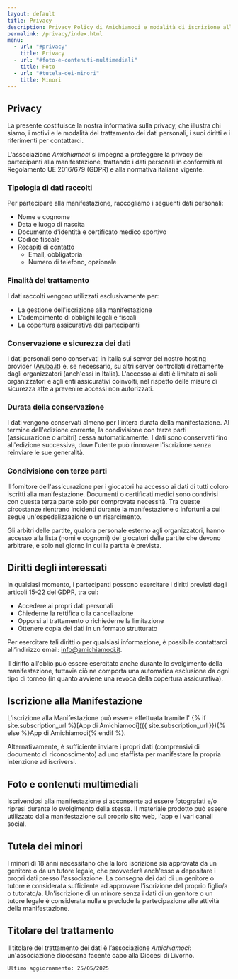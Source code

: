 ```yaml
---
layout: default
title: Privacy
description: Privacy Policy di Amichiamoci e modalità di iscrizione alla Manifestazione
permalink: /privacy/index.html
menu:
  - url: "#privacy"
    title: Privacy
  - url: "#foto-e-contenuti-multimediali"
    title: Foto
  - url: "#tutela-dei-minori"
    title: Minori
---
```


## Privacy

La presente costituisce la nostra informativa sulla privacy,
che illustra chi siamo, i motivi e le modalità del
trattamento dei dati personali, i suoi diritti e i riferimenti
per contattarci.

L'associazione *Amichiamoci* si impegna a proteggere la privacy dei partecipanti alla manifestazione, trattando i dati personali in conformità al Regolamento UE 2016/679 (GDPR) e alla normativa italiana vigente.  


### Tipologia di dati raccolti
Per partecipare alla manifestazione, raccogliamo i seguenti dati personali:  
- Nome e cognome  
- Data e luogo di nascita  
- Documento d'identità e certificato medico sportivo
- Codice fiscale  
- Recapiti di contatto
    - Email, obbligatoria
    - Numero di telefono, opzionale


### Finalità del trattamento 
I dati raccolti vengono utilizzati esclusivamente per:  
- La gestione dell'iscrizione alla manifestazione  
- L'adempimento di obblighi legali e fiscali  
- La copertura assicurativa dei partecipanti  


### Conservazione e sicurezza dei dati
I dati personali sono conservati in Italia sui server del nostro hosting provider ([Aruba.it](https://aruba.it)) e, se necessario, su altri server controllati direttamente dagli organizzatori (anch'essi in Italia). L'accesso ai dati è limitato ai soli organizzatori e agli enti assicurativi coinvolti, nel rispetto delle misure di sicurezza atte a prevenire accessi non autorizzati.  


### Durata della conservazione 
I dati vengono conservati almeno per l'intera durata della manifestazione. Al termine dell'edizione corrente, la condivisione con terze parti (assicurazione o arbitri) cessa automaticamente. I dati sono conservati fino all'edizione successiva, dove l'utente può rinnovare l'iscrizione senza
reinviare le sue generalità.


### Condivisione con terze parti
Il fornitore dell'assicurazione per i giocatori ha accesso ai dati di tutti coloro iscritti alla manifestazione. Documenti o certificati medici 
sono condivisi con questa terza parte solo per comprovata necessità.
Tra queste circostanze rientrano incidenti durante la manifestazione o infortuni a cui segue un'ospedalizzazione o un risarcimento.

Gli arbitri delle partite, qualora personale esterno agli organizzatori, hanno accesso alla lista (nomi e cognomi) dei giocatori delle partite che devono arbitrare, e solo nel giorno in cui la partita è prevista.


## Diritti degli interessati 
In qualsiasi momento, i partecipanti possono esercitare i diritti previsti dagli articoli 15-22 del GDPR, tra cui:  
- Accedere ai propri dati personali  
- Chiederne la rettifica o la cancellazione  
- Opporsi al trattamento o richiederne la limitazione  
- Ottenere copia dei dati in un formato strutturato  

Per esercitare tali diritti o per qualsiasi informazione,
è possibile contattarci all’indirizzo email: 
[info@amichiamoci.it](mailto:info@amichiamoci.it).  

Il diritto all'oblio può essere esercitato anche durante lo svolgimento della manifestazione, tuttavia ciò ne comporta una automatica esclusione da ogni tipo di torneo (in quanto avviene una revoca della copertura assicurativa).


## Iscrizione alla Manifestazione
L'iscrizione alla Manifestazione può essere effettuata tramite l'
{% if site.subscription_url %}[App di Amichiamoci]({{ site.subscription_url }}){% else %}App di Amichiamoci{% endif %}.

Alternativamente, è sufficiente inviare i propri dati (comprensivi di documento di riconoscimento) ad uno staffista per manifestare la propria intenzione ad iscriversi.


## Foto e contenuti multimediali
Iscrivendosi alla manifestazione si acconsente ad essere fotografati e/o ripresi durante lo svolgimento della stessa.
Il materiale prodotto può essere utilizzato dalla manifestazione sul proprio sito web, l'app e i vari canali social.


## Tutela dei minori
I minori di 18 anni necessitano che la loro iscrizione sia approvata da un genitore o da un tutore legale, che provvederà anch'esso a depositare i propri dati presso l'associazione.
La consegna dei dati di un genitore o tutore è considerata sufficiente ad approvare l'iscrizione del proprio figlio/a o tutorato/a.
Un'iscrizione di un minore senza i dati di un genitore o un tutore legale è considerata nulla e preclude la partecipazione alle attività della manifestazione.


## Titolare del trattamento
Il titolare del trattamento dei dati è l’associazione *Amichiamoci*:
un'associazione diocesana facente capo alla Diocesi di Livorno.  

`Ultimo aggiornamento: 25/05/2025`
